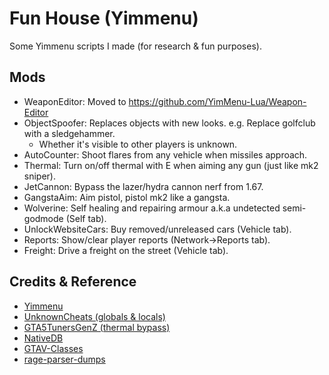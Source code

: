 # Fun House (Yimmenu)

Some Yimmenu scripts I made (for research & fun purposes).

## Mods
- WeaponEditor: Moved to https://github.com/YimMenu-Lua/Weapon-Editor
- ObjectSpoofer: Replaces objects with new looks. e.g. Replace golfclub with a sledgehammer.
    - Whether it's visible to other players is unknown.
- AutoCounter: Shoot flares from any vehicle when missiles approach.
- Thermal: Turn on/off thermal with E when aiming any gun (just like mk2 sniper).
- JetCannon: Bypass the lazer/hydra cannon nerf from 1.67.
- GangstaAim: Aim pistol, pistol mk2 like a gangsta.
- Wolverine: Self healing and repairing armour a.k.a undetected semi-godmode (Self tab).
- UnlockWebsiteCars: Buy removed/unreleased cars (Vehicle tab).
- Reports: Show/clear player reports (Network->Reports tab).
- Freight: Drive a freight on the street (Vehicle tab).


## Credits & Reference
- [Yimmenu](https://github.com/YimMenu/YimMenu)
- [UnknownCheats (globals & locals)](https://www.unknowncheats.me/forum/grand-theft-auto-v/500059-globals-locals-discussion-read-page-1-a.html)
- [GTA5TunersGenZ (thermal bypass)](https://www.unknowncheats.me/forum/downloads.php?do=file&id=41096)
- [NativeDB](https://alloc8or.re/gta5/nativedb/)
- [GTAV-Classes](https://github.com/Yimura/GTAV-Classes)
- [rage-parser-dumps](https://alexguirre.github.io/rage-parser-dumps/)